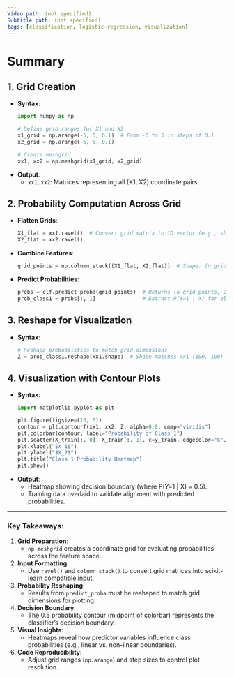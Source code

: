 ```yaml
---
Video path: (not specified)  
Subtitle path: (not specified)  
tags: [classification, logistic-regression, visualization]  
---
```


# Summary

## 1. **Grid Creation**  
   - **Syntax**:  
     ```python  
     import numpy as np  

     # Define grid ranges for X1 and X2  
     x1_grid = np.arange(-5, 5, 0.1)  # From -5 to 5 in steps of 0.1  
     x2_grid = np.arange(-5, 5, 0.1)  

     # Create meshgrid  
     xx1, xx2 = np.meshgrid(x1_grid, x2_grid)  
     ```  
   - **Output**:  
     - `xx1`, `xx2`: Matrices representing all (X1, X2) coordinate pairs.  

## 2. **Probability Computation Across Grid**  
   - **Flatten Grids**:  
     ```python  
     X1_flat = xx1.ravel()  # Convert grid matrix to 1D vector (e.g., shape: 10000,)  
     X2_flat = xx2.ravel()  
     ```  
   - **Combine Features**:  
     ```python  
     grid_points = np.column_stack((X1_flat, X2_flat))  # Shape: (n_grid_points, 2)  
     ```  
   - **Predict Probabilities**:  
     ```python  
     probs = clf.predict_proba(grid_points)  # Returns (n_grid_points, 2) matrix  
     prob_class1 = probs[:, 1]               # Extract P(Y=1 | X) for all points  
     ```  

## 3. **Reshape for Visualization**  
   - **Syntax**:  
     ```python  
     # Reshape probabilities to match grid dimensions  
     Z = prob_class1.reshape(xx1.shape)  # Shape matches xx1 (100, 100)  
     ```  

## 4. **Visualization with Contour Plots**  
   - **Syntax**:  
     ```python  
     import matplotlib.pyplot as plt  

     plt.figure(figsize=(10, 6))  
     contour = plt.contourf(xx1, xx2, Z, alpha=0.8, cmap="viridis")  
     plt.colorbar(contour, label="Probability of Class 1")  
     plt.scatter(X_train[:, 0], X_train[:, 1], c=y_train, edgecolor="k", cmap="coolwarm")  
     plt.xlabel("$X_1$")  
     plt.ylabel("$X_2$")  
     plt.title("Class 1 Probability Heatmap")  
     plt.show()  
     ```  
   - **Output**:  
     - Heatmap showing decision boundary (where P(Y=1 | X) = 0.5).  
     - Training data overlaid to validate alignment with predicted probabilities.  

---

### Key Takeaways:  
1. **Grid Preparation**:  
   - `np.meshgrid` creates a coordinate grid for evaluating probabilities across the feature space.  
2. **Input Formatting**:  
   - Use `ravel()` and `column_stack()` to convert grid matrices into scikit-learn compatible input.  
3. **Probability Reshaping**:  
   - Results from `predict_proba` must be reshaped to match grid dimensions for plotting.  
4. **Decision Boundary**:  
   - The 0.5 probability contour (midpoint of colorbar) represents the classifier’s decision boundary.  
5. **Visual Insights**:  
   - Heatmaps reveal how predictor variables influence class probabilities (e.g., linear vs. non-linear boundaries).  
6. **Code Reproducibility**:  
   - Adjust grid ranges (`np.arange`) and step sizes to control plot resolution.  
